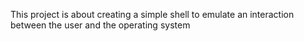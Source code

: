 This project is about creating a  simple shell to emulate an interaction between the user and the operating system
